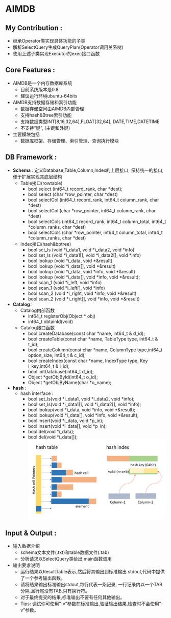 # AIMDB

## My Contribution :

* 继承Operator类实现具体功能的子类
* 解析SelectQuery生成QueryPlan(Operator调用关系树)
* 使用上述子类实现Executor的exec接口函数

## Core Features :

* AIMDB是一个内存数据库系统
    * 目前系统版本是0.8
    * 建议运行环境ubuntu-64bits
* AIMDB支持数据存储和索引功能
    * 数据存储空间由AIMDB内部管理
    * 支持hash&Btree索引功能
    * 支持数据类型INT[8,16,32,64],FLOAT[32,64], DATE,TIME,DATETIME
    * 不支持“键”, (主键和外键)
* 主要模块包括
    * 数据库框架、存储管理、索引管理、查询执行模块


## DB Framework :

* **Schema** : 定义Database,Table,Column,Index的上层接口; 保持统一的接口,便于扩展实现其底层结构
    * Table接口(rowtable)
        * bool select (int64_t record_rank, char *dest);
        * bool select (char *row_pointer, char *dest)
        * bool selectCol (int64_t record_rank, int64_t
        column_rank, char *dest)
        * bool selectCol (char *row_pointer, int64_t
        column_rank, char *dest)
        * bool selectCols (int64_t record_rank, int64_t
        column_total, int64_t *column_ranks, char *dest)
        * bool selectCols (char *row_pointer, int64_t
        column_total, int64_t *column_ranks, char *dest)
    * Index接口(hash&bptree)
        * bool set_ls (void *i_data1, void *i_data2, void *info)
        * bool set_ls (void *i_data1[], void *i_data2[], void *info)
        * bool lookup (void *i_data, void *&result)
        * bool lookup (void *i_data[], void *&result)
        * bool lookup (void *i_data, void *info, void *&result)
        * bool lookup (void *i_data[], void *info, void *&result);
        * bool scan_1 (void *i_left, void *info)
        * bool scan_1 (void *i_left[], void *info)
        * bool scan_2 (void *i_right, void *info, void *&result)
        * bool scan_2 (void *i_right[], void *info, void *&result)
* **Catalog** : 
    * Catalog内部函数
        * int64_t registerObj(Object * obj)
        * int64_t obtainId(void)
    * Catalog接口函数
        * bool createDatabase(const char *name, int64_t & d_id);
        * bool createTable(const char *name, TableType type, int64_t & t_id);
        * bool createColumn(const char *name, ColumnType type,int64_t option_size, int64_t & c_id);
        * bool createIndex(const char *name, IndexType type, Key i_key,int64_t & i_id);
        * bool initDatabase(int64_t d_id);
        * Object *getObjById(int64_t o_id);
        * Object *getObjByName(char *o_name);
* **hash** :
    * hash interface :
        * bool set_ls(void *i_data1, void *i_data2, void *info);
        * bool set_ls(void *i_data1[], void *i_data2[], void *info);
        * bool lookup(void *i_data, void *info, void *&result);
        * bool lookup(void *i_data[], void *info, void *&result);
        * bool insert(void *i_data, void *p_in);
        * bool insert(void *i_data[], void *p_in);
        * bool del(void *i_data);
        * bool del(void *i_data[]);
    ![cpu-1](/resources/db-1.png)

## Input & Output :

* 输入数据介绍
    * schema文本文件(.txt)和table数据文件(.tab)
    * 分析请求以SelectQuery类给出,main函数调用
* 输出要求说明
    * 运行结果以ResultTable表示,然后将其输出到标准输出 stdout,代码中提供了一个参考输出函数。
    * 请将结果输出标准输出stdout,每行代表一条记录, 一行记录内以一个TAB分隔,且行尾没有TAB,只有换行符。
    * 对于最终提交的结果,标准输出不要有任何其他输出。
    * Tips: 调试你可使用”-v”参数在标准输出,验证输出结果,检查时不会使用”-v”参数。

